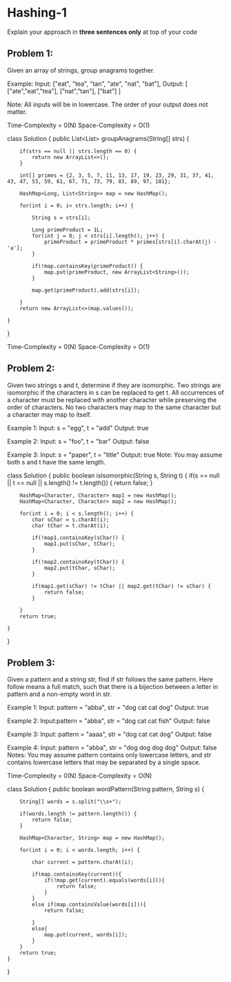 # Hashing-1
Explain your approach in **three sentences only** at top of your code


## Problem 1:

Given an array of strings, group anagrams together.

Example:
Input: ["eat", "tea", "tan", "ate", "nat", "bat"],
Output:
[
["ate","eat","tea"],
["nat","tan"],
["bat"]
]

Note:
All inputs will be in lowercase.
The order of your output does not matter.

Time-Complexity = 0(N)
Space-Complexity = O(1)

class Solution {
public List<List<String>> groupAnagrams(String[] strs) {

        if(strs == null || strs.length == 0) {
            return new ArrayList<>();
        }

        int[] primes = {2, 3, 5, 7, 11, 13, 17, 19, 23, 29, 31, 37, 41, 43, 47, 53, 59, 61, 67, 71, 73, 79, 83, 89, 97, 101};

        HashMap<Long, List<String>> map = new HashMap();

        for(int i = 0; i< strs.length; i++) {

            String s = strs[i];

            Long primeProduct = 1L;
            for(int j = 0; j < strs[i].length(); j++) {
                primeProduct = primeProduct * primes[strs[i].charAt(j) - 'a'];
            }

            if(!map.containsKey(primeProduct)) {
                map.put(primeProduct, new ArrayList<String>());
            }

            map.get(primeProduct).add(strs[i]);

        }
        return new ArrayList<>(map.values());

    }

}

Time-Complexity = 0(N)
Space-Complexity = O(1)

## Problem 2:

Given two strings s and t, determine if they are isomorphic.
Two strings are isomorphic if the characters in s can be replaced to get t.
All occurrences of a character must be replaced with another character while preserving the order of characters. No two characters may map to the same character but a character may map to itself.

Example 1:
Input: s = "egg", t = "add"
Output: true

Example 2:
Input: s = "foo", t = "bar"
Output: false

Example 3:
Input: s = "paper", t = "title"
Output: true
Note:
You may assume both s and t have the same length.

class Solution {
public boolean isIsomorphic(String s, String t) {
if(s == null || t == null || s.length() != t.length()) {
return false;
}

        HashMap<Character, Character> map1 = new HashMap();
        HashMap<Character, Character> map2 = new HashMap();

        for(int i = 0; i < s.length(); i++) {
            char sChar = s.charAt(i);
            char tChar = t.charAt(i);

            if(!map1.containsKey(sChar)) {
                map1.put(sChar, tChar);
            }

            if(!map2.containsKey(tChar)) {
                map2.put(tChar, sChar);
            }

            if(map1.get(sChar) != tChar || map2.get(tChar) != sChar) {
                return false;
            }

        }
        return true;

    }

}

## Problem 3:

Given a pattern and a string str, find if str follows the same pattern.
Here follow means a full match, such that there is a bijection between a letter in pattern and a non-empty word in str.

Example 1:
Input: pattern = "abba", str = "dog cat cat dog"
Output: true

Example 2:
Input:pattern = "abba", str = "dog cat cat fish"
Output: false

Example 3:
Input: pattern = "aaaa", str = "dog cat cat dog"
Output: false

Example 4:
Input: pattern = "abba", str = "dog dog dog dog"
Output: false
Notes:
You may assume pattern contains only lowercase letters, and str contains lowercase letters that may be separated by a single space.

Time-Complexity = 0(N)
Space-Complexity = O(N)

class Solution {
public boolean wordPattern(String pattern, String s) {

        String[] words = s.split("\\s+");

        if(words.length != pattern.length()) {
            return false;
        }

        HashMap<Character, String> map = new HashMap();

        for(int i = 0; i < words.length; i++) {

            char current = pattern.charAt(i);

            if(map.containsKey(current)){
                if(!map.get(current).equals(words[i])){
                    return false;
                }
    	    }
            else if(map.containsValue(words[i])){
                return false;

            }
            else{
                map.put(current, words[i]);
            }
        }
        return true;
    }

}
